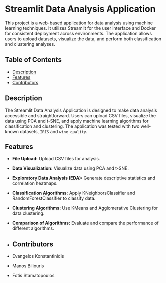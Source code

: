 # Streamlit Data Analysis Application

This project is a web-based application for data analysis using machine learning techniques. It utilizes Streamlit for the user interface and Docker for consistent deployment across environments. The application allows users to upload datasets, visualize the data, and perform both classification and clustering analyses.

## Table of Contents
- [Description](#description)
- [Features](#features)
- [Contributors](#contributors)

## Description
The Streamlit Data Analysis Application is designed to make data analysis accessible and straightforward. Users can upload CSV files, visualize the data using PCA and t-SNE, and apply machine learning algorithms for classification and clustering. The application was tested with two well-known datasets, `IRIS` and `wine_quality`.

## Features
- **File Upload:** Upload CSV files for analysis.
- **Data Visualization:** Visualize data using PCA and t-SNE.
- **Exploratory Data Analysis (EDA):** Generate descriptive statistics and correlation heatmaps.
- **Classification Algorithms:** Apply KNeighborsClassifier and RandomForestClassifier to classify data.
- **Clustering Algorithms:** Use KMeans and Agglomerative Clustering for data clustering.
- **Comparison of Algorithms:** Evaluate and compare the performance of different algorithms.

- ## Contributors
- Evangelos Konstantinidis
- Manos Biliouris
- Fotis Stamatopoulos


